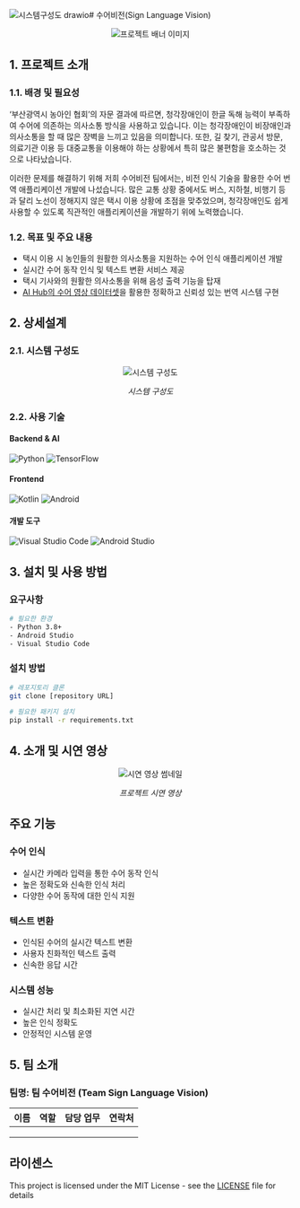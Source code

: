 ![시스템구성도 drawio](https://github.com/user-attachments/assets/d1e93042-a5f8-4f36-b381-5391f0a5f0d4)# 수어비전(Sign Language Vision)

<div align="center">
  <img src="/api/placeholder/800/200" alt="프로젝트 배너 이미지" />
</div>

## 1. 프로젝트 소개

### 1.1. 배경 및 필요성

‘부산광역시 농아인 협회’의 자문 결과에 따르면, 청각장애인이 한글 독해 능력이 부족하여 수어에 의존하는 의사소통 방식을 사용하고 있습니다. 이는 청각장애인이 비장애인과 의사소통을 할 때 많은 장벽을 느끼고 있음을 의미합니다. 또한, 길 찾기, 관공서 방문, 의료기관 이용 등 대중교통을 이용해야 하는 상황에서 특히 많은 불편함을 호소하는 것으로 나타났습니다.


 이러한 문제를 해결하기 위해 저희 수어비전 팀에서는, 비전 인식 기술을 활용한 수어 번역 애플리케이션 개발에 나섰습니다. 많은 교통 상황 중에서도 버스, 지하철, 비행기 등과 달리 노선이 정해지지 않은 택시 이용 상황에 초점을 맞추었으며, 청각장애인도 쉽게 사용할 수 있도록 직관적인 애플리케이션을 개발하기 위에 노력했습니다.

### 1.2. 목표 및 주요 내용

- 택시 이용 시 농인들의 원활한 의사소통을 지원하는 수어 인식 애플리케이션 개발
- 실시간 수어 동작 인식 및 텍스트 변환 서비스 제공
- 택시 기사와의 원활한 의사소통을 위해 음성 출력 기능을 탑재
- [AI Hub의 수어 영상 데이터셋](https://www.aihub.or.kr/aihubdata/data/view.do?currMenu=&topMenu=&aihubDataSe=data&dataSetSn=103)을 활용한 정확하고 신뢰성 있는 번역 시스템 구현

## 2. 상세설계

### 2.1. 시스템 구성도

<div align="center">
  <img src="/api/placeholder/800/400" alt="시스템 구성도" />
  <p><em>시스템 구성도</em></p>
</div>

### 2.2. 사용 기술

#### Backend & AI
![Python](https://img.shields.io/badge/python-3670A0?style=for-the-badge&logo=python&logoColor=ffdd54)
![TensorFlow](https://img.shields.io/badge/TensorFlow-%23FF6F00.svg?style=for-the-badge&logo=TensorFlow&logoColor=white)

#### Frontend
![Kotlin](https://img.shields.io/badge/kotlin-%237F52FF.svg?style=for-the-badge&logo=kotlin&logoColor=white)
![Android](https://img.shields.io/badge/Android-3DDC84?style=for-the-badge&logo=android&logoColor=white)

#### 개발 도구
![Visual Studio Code](https://img.shields.io/badge/Visual%20Studio%20Code-0078d7.svg?style=for-the-badge&logo=visual-studio-code&logoColor=white)
![Android Studio](https://img.shields.io/badge/android%20studio-346ac1?style=for-the-badge&logo=android%20studio&logoColor=white)

## 3. 설치 및 사용 방법

### 요구사항

```bash
# 필요한 환경
- Python 3.8+
- Android Studio
- Visual Studio Code
```

### 설치 방법

```bash
# 레포지토리 클론
git clone [repository URL]

# 필요한 패키지 설치
pip install -r requirements.txt
```

## 4. 소개 및 시연 영상

<div align="center">
  <img src="/api/placeholder/800/400" alt="시연 영상 썸네일" />
  <p><em>프로젝트 시연 영상</em></p>
</div>

## 주요 기능

### 수어 인식
- 실시간 카메라 입력을 통한 수어 동작 인식
- 높은 정확도와 신속한 인식 처리
- 다양한 수어 동작에 대한 인식 지원

### 텍스트 변환
- 인식된 수어의 실시간 텍스트 변환
- 사용자 친화적인 텍스트 출력
- 신속한 응답 시간

### 시스템 성능
- 실시간 처리 및 최소화된 지연 시간
- 높은 인식 정확도
- 안정적인 시스템 운영

## 5. 팀 소개

### 팀명: 팀 수어비전 (Team Sign Language Vision)

| 이름 | 역할 | 담당 업무 | 연락처 |
|------|------|-----------|---------|
|      |      |           |         |
|      |      |           |         |
|      |      |           |         |

## 라이센스

This project is licensed under the MIT License - see the [LICENSE](LICENSE) file for details
